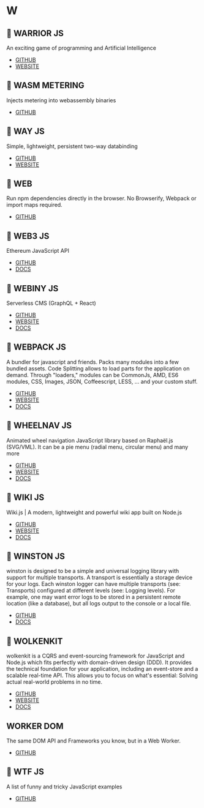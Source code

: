 # W

## :rocket: WARRIOR JS

An exciting game of programming and Artificial Intelligence

* [GITHUB](https://github.com/olistic/warriorjs)
* [WEBSITE](https://warriorjs.com/)

## :rocket: WASM METERING

Injects metering into webassembly binaries

* [GITHUB](https://github.com/ewasm/wasm-metering)

## :rocket: WAY JS

Simple, lightweight, persistent two-way databinding

* [GITHUB](https://github.com/gwendall/way.js)
* [WEBSITE](http://gwendall.github.io/way/)

## :rocket: WEB

Run npm dependencies directly in the browser. No Browserify, Webpack or import maps required.

* [GITHUB](https://github.com/pikapkg/web)

## :rocket: WEB3 JS

Ethereum JavaScript API

* [GITHUB](https://github.com/ethereum/web3.js)
* [DOCS](https://web3js.readthedocs.io/en/1.0/)

## :rocket: WEBINY JS

Serverless CMS (GraphQL + React)

* [GITHUB](https://github.com/Webiny/webiny-js)
* [WEBSITE](https://www.webiny.com/)
* [DOCS](https://docs.webiny.com/docs/get-started)

## :rocket: WEBPACK JS

A bundler for javascript and friends. Packs many modules into a few bundled assets. Code Splitting allows to load parts for the application on demand. Through "loaders," modules can be CommonJs, AMD, ES6 modules, CSS, Images, JSON, Coffeescript, LESS, ... and your custom stuff.

* [GITHUB](https://github.com/webpack/webpack)
* [WEBSITE](https://webpack.js.org/)
* [DOCS](https://webpack.js.org/concepts/)

## :rocket: WHEELNAV JS

Animated wheel navigation JavaScript library based on Raphaël.js (SVG/VML). It can be a pie menu (radial menu, circular menu) and many more

* [GITHUB](https://github.com/softwaretailoring/wheelnav)
* [WEBSITE](https://wheelnavjs.softwaretailoring.net/)
* [DOCS](https://wheelnavjs.softwaretailoring.net/documentation.html)

## :rocket: WIKI JS

Wiki.js | A modern, lightweight and powerful wiki app built on Node.js

* [GITHUB](https://github.com/Requarks/wiki)
* [WEBSITE](https://wiki.js.org/)
* [DOCS](https://docs.requarks.io/wiki)

## :rocket: WINSTON JS

winston is designed to be a simple and universal logging library with support for multiple transports. A transport is essentially a storage device for your logs. Each winston logger can have multiple transports (see: Transports) configured at different levels (see: Logging levels). For example, one may want error logs to be stored in a persistent remote location (like a database), but all logs output to the console or a local file.

* [GITHUB](https://github.com/winstonjs/winston)
* [DOCS](https://github.com/winstonjs/winston#usage)

## :rocket: WOLKENKIT

wolkenkit is a CQRS and event-sourcing framework for JavaScript and Node.js which fits perfectly with domain-driven design (DDD). It provides the technical foundation for your application, including an event-store and a scalable real-time API. This allows you to focus on what's essential: Solving actual real-world problems in no time.

* [GITHUB](https://github.com/thenativeweb/wolkenkit)
* [WEBSITE](https://www.wolkenkit.io/)
* [DOCS](https://docs.wolkenkit.io/3.1.0/)

## WORKER DOM

The same DOM API and Frameworks you know, but in a Web Worker.

* [GITHUB](https://github.com/ampproject/worker-dom)

## :rocket: WTF JS

A list of funny and tricky JavaScript examples

* [GITHUB](https://github.com/denysdovhan/wtfjs)
